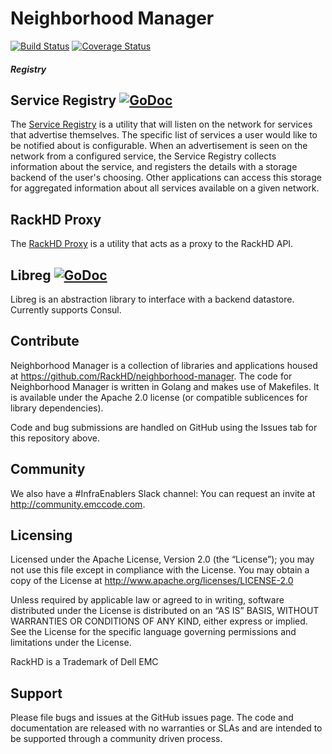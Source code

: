Neighborhood Manager
====================

[![Build Status](https://travis-ci.org/RackHD/neighborhood-manager.svg?branch=master)](https://travis-ci.org/RackHD/neighborhood-manager)
[![Coverage Status](https://coveralls.io/repos/github/RackHD/neighborhood-manager/badge.svg?branch=master)](https://coveralls.io/github/RackHD/neighborhood-manager?branch=master)
##### Registry

## Service Registry [![GoDoc](https://godoc.org/github.com/RackHD/neighborhood-manager/registry?status.svg)](https://godoc.org/github.com/RackHD/neighborhood-manager/registry)
The [Service Registry] is a utility that will listen on the network for services that advertise themselves. The specific list of services a user would like to be notified about is configurable. When an advertisement is seen on the network from a configured service, the Service Registry collects information about the service, and registers the details with a storage backend of the user's choosing. Other applications can access this storage for aggregated information about all services available on a given network.

## RackHD Proxy
The [RackHD Proxy] is a utility that acts as a proxy to the RackHD API.

## Libreg [![GoDoc](https://godoc.org/github.com/RackHD/neighborhood-manager/libreg?status.svg)](https://godoc.org/github.com/RackHD/neighborhood-manager/libreg)

Libreg is an abstraction library to interface with a backend datastore.  Currently supports Consul.

[Service Registry]: https://github.com/RackHD/neighborhood-manager/tree/master/registry
[RackHD Proxy]: https://github.com/RackHD/neighborhood-manager/tree/master/rackhd

Contribute
----------

Neighborhood Manager is a collection of libraries and applications housed at https://github.com/RackHD/neighborhood-manager. The code for Neighborhood Manager is written in Golang and makes use of Makefiles. It is available under the Apache 2.0 license (or compatible sublicences for library dependencies).

Code and bug submissions are handled on GitHub using the Issues tab for this repository above.

Community
---------

We also have a #InfraEnablers Slack channel: You can request an invite at http://community.emccode.com.


Licensing
---------

Licensed under the Apache License, Version 2.0 (the “License”); you may not use this file except in compliance with the License. You may obtain a copy of the License at http://www.apache.org/licenses/LICENSE-2.0

Unless required by applicable law or agreed to in writing, software distributed under the License is distributed on an “AS IS” BASIS, WITHOUT WARRANTIES OR CONDITIONS OF ANY KIND, either express or implied. See the License for the specific language governing permissions and limitations under the License.

RackHD is a Trademark of Dell EMC

Support
-------

Please file bugs and issues at the GitHub issues page. The code and documentation are released with no warranties or SLAs and are intended to be supported through a community driven process.
